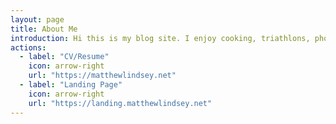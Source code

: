 ```yaml
---
layout: page
title: About Me
introduction: Hi this is my blog site. I enjoy cooking, triathlons, photography and will post about those things and others when I feel like. This site is self hosted out of my home so be patient if it loads a bit slow at times. <br><br> Below are some links to my other sites:|
actions:
  - label: "CV/Resume"
    icon: arrow-right
    url: "https://matthewlindsey.net"
  - label: "Landing Page"
    icon: arrow-right
    url: "https://landing.matthewlindsey.net"
---
```



